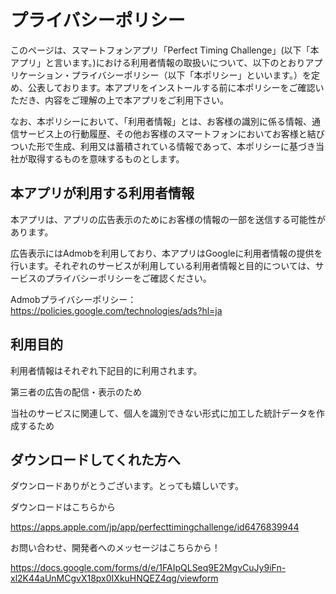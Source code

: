 # プライバシーポリシー
このページは、スマートフォンアプリ「Perfect Timing Challenge」(以下「本アプリ」と言います。)における利用者情報の取扱いについて、以下のとおりアプリケーション・プライバシーポリシー（以下「本ポリシー」といいます。）を定め、公表しております。本アプリをインストールする前に本ポリシーをご確認いただき、内容をご理解の上で本アプリをご利用下さい。

なお、本ポリシーにおいて、「利用者情報」とは、お客様の識別に係る情報、通信サービス上の行動履歴、その他お客様のスマートフォンにおいてお客様と結びついた形で生成、利用又は蓄積されている情報であって、本ポリシーに基づき当社が取得するものを意味するものとします。

## 本アプリが利用する利用者情報
本アプリは、アプリの広告表示のためにお客様の情報の一部を送信する可能性があります。

広告表示にはAdmobを利用しており、本アプリはGoogleに利用者情報の提供を行います。それぞれのサービスが利用している利用者情報と目的については、サービスのプライバシーポリシーをご確認ください。

Admobプライバシーポリシー：https://policies.google.com/technologies/ads?hl=ja

## 利用目的
利用者情報はそれぞれ下記目的に利用されます。

第三者の広告の配信・表示のため

当社のサービスに関連して、個人を識別できない形式に加工した統計データを作成するため


## ダウンロードしてくれた方へ
ダウンロードありがとうございます。とっても嬉しいです。

ダウンロードはこちらから

https://apps.apple.com/jp/app/perfecttimingchallenge/id6476839944

お問い合わせ、開発者へのメッセージはこちらから！

https://docs.google.com/forms/d/e/1FAIpQLSeq9E2MgvCuJy9iFn-xl2K44aUnMCgvX18px0IXkuHNQEZ4qg/viewform
